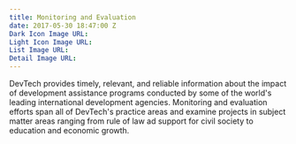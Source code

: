 ```yaml
---
title: Monitoring and Evaluation
date: 2017-05-30 18:47:00 Z
Dark Icon Image URL: 
Light Icon Image URL: 
List Image URL: 
Detail Image URL: 
---
```


DevTech provides timely, relevant, and reliable information about the impact of development assistance programs conducted by some of the world's leading international development agencies. Monitoring and evaluation efforts span all of DevTech's practice areas and examine projects in subject matter areas ranging from rule of law ad support for civil society to education and economic growth.